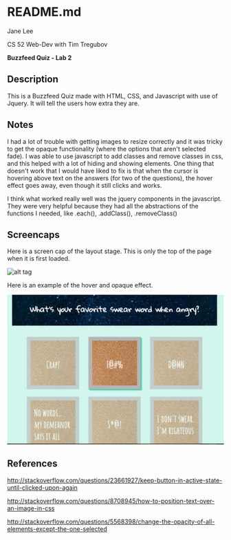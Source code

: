 # README.md
Jane Lee

CS 52 Web-Dev with Tim Tregubov

**Buzzfeed Quiz - Lab 2**

## Description

This is a Buzzfeed Quiz made with HTML, CSS, and Javascript with use of Jquery.  It will tell the users how extra they are.  

## Notes
I had a lot of trouble with getting images to resize correctly and it was tricky to get the opaque functionality (where the options that aren't selected fade).  I was able to use javascript to add classes and remove classes in css, and this helped with a lot of hiding and showing elements.  One thing that doesn't work that I would have liked to fix is that when the cursor is hovering above text on the answers (for two of the questions), the hover effect goes away, even though it still clicks and works.  

I think what worked really well was the jquery components in the javascript.  They were very helpful because they had all the abstractions of the functions I needed, like .each(), .addClass(), .removeClass()

## Screencaps

Here is a screen cap of the layout stage.  This is only the top of the page when it is first loaded.

![alt tag](img/Top.jpg)

Here is an example of the hover and opaque effect.

![alt tag](img/Hover.jpg)


## References

http://stackoverflow.com/questions/23661927/keep-button-in-active-state-until-clicked-upon-again

http://stackoverflow.com/questions/8708945/how-to-position-text-over-an-image-in-css

http://stackoverflow.com/questions/5568398/change-the-opacity-of-all-elements-except-the-one-selected
